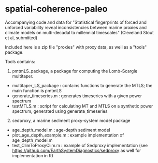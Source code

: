 # spatial-coherence-paleo
Accompanying code and data for "Statistical fingerprints of forced and unforced variability reveal inconsistencies between marine proxies and climate models on multi-decadal to millennial timescales" (Cleveland Stout et al, submitted)

Included here is a zip file "proxies" with proxy data, as well as a "tools" package.

Tools contains:

1. pmtmLS_package, a package for computing the Lomb-Scargle multitaper.
- multitaper_LS_package : contains functions to generate the MTLS; the main function is pmtmLS
- generate_timeseries.m : generates timeseries with a given power spectrum
- testMTLS.m : script for calculating MT and MTLS on a synthetic power spectrum, generated using generate_timeseries

2. sedproxy, a marine sediment proxy-system model package
- age_depth_model.m : age-depth sediment model
- plot_age_depth_example.m : example implementation of age_depth_model.m
- test_ClimToProxyClim.m : example of Sedproxy implementation (see https://github.com/EarthSystemDiagnostics/sedproxy as well for implementation in R)
